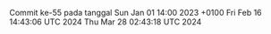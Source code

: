 Commit ke-55 pada tanggal Sun Jan 01 14:00 2023 +0100
Fri Feb 16 14:43:06 UTC 2024
Thu Mar 28 02:43:18 UTC 2024

